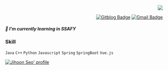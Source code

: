 <div align=right>
  <a href="https://hits.seeyoufarm.com"/><img src="https://hits.seeyoufarm.com/api/count/incr/badge.svg?url=https%3A%2F%2Fgithub.com%2Fmsnodeve"/></a>

  [![Gitblog Badge](http://img.shields.io/badge/-GitBlog-black?style=flat-square&logo=github&link=https://msnodeve.github.io/)](https://msnodeve.github.io/)
  [![Gmail Badge](https://img.shields.io/badge/-Gmail-d14836?style=flat-square&logo=Gmail&logoColor=white&link=mailto:sjh7141@naver.com)](mailto:sjh7141@naver.com)

</div>

##### 🌱 I’m currently learning in SSAFY
### Skill
`Java` `C++` `Python` `Javascript` `Spring` `SpringBoot` `Vue.js`



[![Jihoon Seo' profile](https://github-readme-stats.vercel.app/api?username=sjh7141)](https://github.com/sjh7141/github-readme-stats)


<!--
**sjh7141/sjh7141** is a ✨ _special_ ✨ repository because its `README.md` (this file) appears on your GitHub profile.

Here are some ideas to get you started:

- 🔭 I’m currently working on ...
- 🌱 I’m currently learning ...
- 👯 I’m looking to collaborate on ...
- 🤔 I’m looking for help with ...
- 💬 Ask me about ...
- 📫 How to reach me: ...
- 😄 Pronouns: ...
- ⚡ Fun fact: ...
-->
